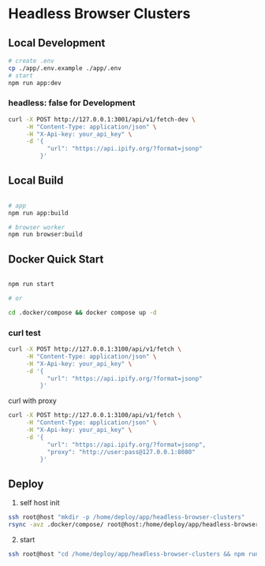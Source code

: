 #  Headless Browser Clusters

## Local Development

```bash
# create .env
cp ./app/.env.example ./app/.env
# start
npm run app:dev
```

### headless: false for Development

```bash
curl -X POST http://127.0.0.1:3001/api/v1/fetch-dev \
     -H "Content-Type: application/json" \
     -H "X-Api-key: your_api_key" \
     -d '{ 
           "url": "https://api.ipify.org/?format=jsonp"
         }'
```

## Local Build

```bash

# app
npm run app:build

# browser worker
npm run browser:build

```

## Docker Quick Start

```bash

npm run start

# or

cd .docker/compose && docker compose up -d
```


### curl test


```bash
curl -X POST http://127.0.0.1:3100/api/v1/fetch \
     -H "Content-Type: application/json" \
     -H "X-Api-key: your_api_key" \
     -d '{ 
           "url": "https://api.ipify.org/?format=jsonp"
         }'
```

curl with proxy

```bash
curl -X POST http://127.0.0.1:3100/api/v1/fetch \
     -H "Content-Type: application/json" \
     -H "X-Api-key: your_api_key" \
     -d '{ 
           "url": "https://api.ipify.org/?format=jsonp",
           "proxy": "http://user:pass@127.0.0.1:8080"
         }'
```


## Deploy

1. self host init

```bash
ssh root@host "mkdir -p /home/deploy/app/headless-browser-clusters"
rsync -avz .docker/compose/ root@host:/home/deploy/app/headless-browser-clusters
```

2. start

```bash
ssh root@host "cd /home/deploy/app/headless-browser-clusters && npm run start"
```





